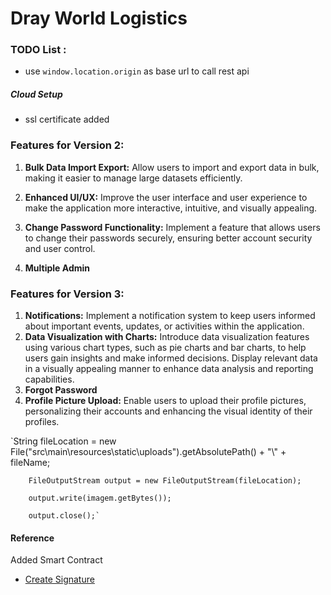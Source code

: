 # Dray World Logistics

### TODO List :
* use `window.location.origin` as base url to call rest api

##### Cloud Setup
* ssl certificate added

### Features for Version 2:

1. **Bulk Data Import Export:**
   Allow users to import and export data in bulk, making it easier to manage large datasets efficiently.

2. **Enhanced UI/UX:**
   Improve the user interface and user experience to make the application more interactive, intuitive, and visually appealing.

3. **Change Password Functionality:**
   Implement a feature that allows users to change their passwords securely, ensuring better account security and user control.
4. **Multiple Admin**
### Features for Version 3:
1. **Notifications:**
   Implement a notification system to keep users informed about important events, updates, or activities within the application.
2. **Data Visualization with Charts:**
   Introduce data visualization features using various chart types, such as pie charts and bar charts, to help users gain insights and make informed decisions. Display relevant data in a visually appealing manner to enhance data analysis and reporting capabilities.
3. **Forgot Password**
4. **Profile Picture Upload:**
   Enable users to upload their profile pictures, personalizing their accounts and enhancing the visual identity of their profiles.


`String fileLocation = new File("src\\main\\resources\\static\\uploads").getAbsolutePath() + "\\" + fileName;

		FileOutputStream output = new FileOutputStream(fileLocation);

		output.write(imagem.getBytes());

		output.close();`

#### Reference
Added Smart Contract
* [Create Signature](https://www.signwell.com/online-signature/draw/)


